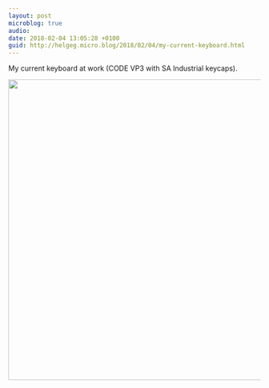 ```yaml
---
layout: post
microblog: true
audio: 
date: 2018-02-04 13:05:28 +0100
guid: http://helgeg.micro.blog/2018/02/04/my-current-keyboard.html
---
```

My current keyboard at work (CODE VP3 with SA Industrial keycaps). 

<img src="http://microblog.helgegudmundsen.com/uploads/2018/f9f76ec381.jpg" width="600" height="600" />
